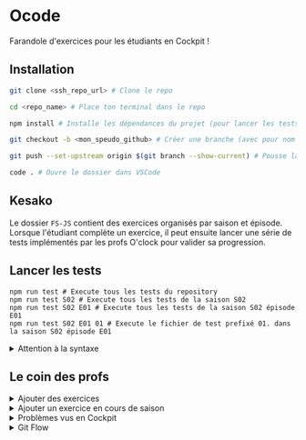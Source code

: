 # Ocode
Farandole d'exercices pour les étudiants en Cockpit !

## Installation

```bash
git clone <ssh_repo_url> # Clone le repo

cd <repo_name> # Place ton terminal dans le repo

npm install # Installe les dépendances du projet (pour lancer les tests automatisés). Formule magique. 

git checkout -b <mon_speudo_github> # Créer une branche (avec pour nom ton speudo GitHub) et te déplace sur cette branche

git push --set-upstream origin $(git branch --show-current) # Pousse la branche locale vers le repo distant

code . # Ouvre le dossier dans VSCode
```

## Kesako

Le dossier `FS-JS` contient des exercices organisés par saison et épisode.
Lorsque l'étudiant complète un exercice, il peut ensuite lancer une série de tests implémentés par les profs O'clock pour valider sa progression. 

## Lancer les tests

```
npm run test # Execute tous les tests du repository
npm run test S02 # Execute tous les tests de la saison S02
npm run test S02 E01 # Execute tous les tests de la saison S02 épisode E01
npm run test S02 E01 01 # Execute le fichier de test prefixé 01. dans la saison S02 épisode E01
```

<details><summary>
Attention à la syntaxe
</summary>

`npm run test S02/E01/01` ne fonctionnera pas pour l'instant. Il faut donner 3 arguments.

</details>

## Le coin des profs

<details><summary>
Ajouter des exercices
</summary>

- Créer les fichiers :
  -  `S0X/E0X/0X.nomDeLexercice.js` (exercice)
  -  `S0X/E0X/0X.nomDeLexercice.test.js` (test associé)
  -  `S0X/E0X/0X.nomDeLexercice.prof.js` (corrigé du prof, non versionné par défaut)
- Implémenter les tests :
  - [Doc Chai](https://www.chaijs.com/)
  - [Doc Sinon](https://sinonjs.org/)
  - Test de type DOM (`.test.dom.js`) à inclure dans le HTML du fichier

- Tester ses exercices (ne faites pas comme moi 😂) :
  - Option bourrin: dans le fichier prévue pour l'élève (bof bof)
  - Option smart: utiliser l'alias `npm run test:prof` pour faire pointer les tests vers le fichier `.prof.js` non versionné.
    - Pour certains exercices, je suppose que cela impliquera quelques modifications des utilitaires de tests.
- Enjoy !
</details>

<details><summary>
Ajouter un exercice en cours de saison
</summary>

Lire la section Git Flow de ce readme pour comprendre le fonctionnement des mises à jours des exercices.

</details>

<details><summary>
Problèmes vus en Cockpit
</summary>

- Si un étudiant voit les suggestions ESLint s'appliquer avant la S02E07, il/elle a peut-être ouvert le repo dans un sous dossier au lieu de l'ouvrir à la racine du projet !

</details>

<details><summary>
Git Flow
</summary>

- Ce repo est dans l'organisation `O-clock-FS-JS` comme template. Cette org n'est pas accessible aux étudiants. 

- Pour utiliser ce repo avec une promo :
  - utiliser ce template pour générer un repo nommé `Ocode-NomDeLaPromo` dans l'org de la promo.
  - protéger la branche `main` contre les push des étudiants dans les settings GitHub.
  - créer une branche `correction` sur laquelle corriger les exercices avec les étudiants. Protéger cette branche contre les push étudiants.
  - A l'installation, les étudiants créent et push leur propre branche sur le repo.

- Si je souhaite ajouter un nouvel exercice en cours de saison ?
  - Si possible, l'ajouter sur le repo de l'orga `O-clock-FS-JS/Ocode`:
    - cela profitera à tous les autres enseignants qui souhaiteraient alors ré-utiliser l'exercice.
    - une fois exercice push sur ce repo, se rendre dans celui de la promo (`Ocode-NomDeLaPromo`) et utiliser l'alias `npm run pick <SHA>` pour cherry pick le/les commit(s) depuis le repo `O-clock-FS-JS/Ocode`. Attention à bien se placer sur main.
  - Si pas possible/interessant, faire les modifs sur le `main` du `Ocode-NomDeLaPromo` et voila.
  - Enfin, demander aux étudiants de lancer **depuis leur branche** la commande `npm run update`. 


</details>
